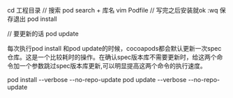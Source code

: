 cd 工程目录
// 搜索
pod search + 库名
vim Podfile
// 写完之后安装就ok 
 :wq 保存退出
pod install

// 要更新的话
pod update

每次执行pod install 和pod update的时候，cocoapods都会默认更新一次spec仓库。这是一个比较耗时的操作。在确认spec版本库不需要更新时，给这两个命令加一个参数跳过spec版本库更新,可以明显提高这两个命令的执行速度。

pod install --verbose --no-repo-update
pod update --verbose --no-repo-update